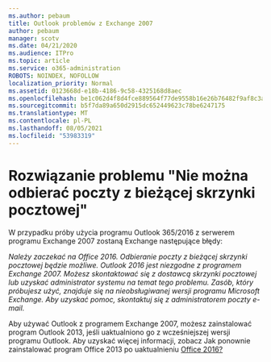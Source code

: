 ```yaml
---
ms.author: pebaum
title: Outlook problemów z Exchange 2007
author: pebaum
manager: scotv
ms.date: 04/21/2020
ms.audience: ITPro
ms.topic: article
ms.service: o365-administration
ROBOTS: NOINDEX, NOFOLLOW
localization_priority: Normal
ms.assetid: 0123668d-e18b-4186-9c58-4325168d8aec
ms.openlocfilehash: be1c062d4f8d4fce889564f77de9558b16e26b76482f9af8c3a6b5e20966445a
ms.sourcegitcommit: b5f7da89a650d2915dc652449623c78be6247175
ms.translationtype: MT
ms.contentlocale: pl-PL
ms.lasthandoff: 08/05/2021
ms.locfileid: "53983319"
---
```

# <a name="solution-for-error-you-wont-be-able-to-receive-mail-from-a-current-mailbox"></a>Rozwiązanie problemu "Nie można odbierać poczty z bieżącej skrzynki pocztowej"
W przypadku próby użycia programu Outlook 365/2016 z serwerem programu Exchange 2007 zostaną Exchange następujące błędy:

*Należy zaczekać na Office 2016. Odbieranie poczty z bieżącej skrzynki pocztowej będzie możliwe. Outlook 2016 jest niezgodne z programem Exchange 2007. Możesz skontaktować się z dostawcą skrzynki pocztowej lub uzyskać administrator systemu na temat tego problemu. Zasób, który próbujesz użyć, znajduje się na nieobsługiwanej wersji programu Microsoft Exchange. Aby uzyskać pomoc, skontaktuj się z administratorem poczty e-mail.*

Aby używać Outlook z programem Exchange 2007, możesz zainstalować program Outlook 2013, jeśli uaktualniono go z wcześniejszej wersji programu Outlook. Aby uzyskać więcej informacji, zobacz Jak ponownie zainstalować program Office 2013 po uaktualnieniu [Office 2016?](https://support.office.com/article/a6ca92f4-cbb4-4609-9fdb-f8d3dd6812f3)